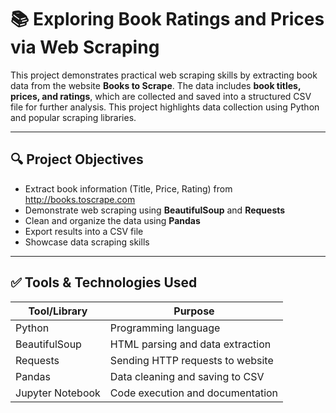# 📚 Exploring Book Ratings and Prices via Web Scraping

This project demonstrates practical web scraping skills by extracting book data from the website **Books to Scrape**. The data includes **book titles, prices, and ratings**, which are collected and saved into a structured CSV file for further analysis. This project highlights data collection using Python and popular scraping libraries.

---

## 🔍 Project Objectives
- Extract book information (Title, Price, Rating) from http://books.toscrape.com  
- Demonstrate web scraping using **BeautifulSoup** and **Requests**  
- Clean and organize the data using **Pandas**  
- Export results into a CSV file  
- Showcase data scraping skills 

---

## ✅ Tools & Technologies Used
| Tool/Library      | Purpose |
|-------------------|---------|
| Python            | Programming language |
| BeautifulSoup     | HTML parsing and data extraction |
| Requests          | Sending HTTP requests to website |
| Pandas            | Data cleaning and saving to CSV |
| Jupyter Notebook  | Code execution and documentation |


